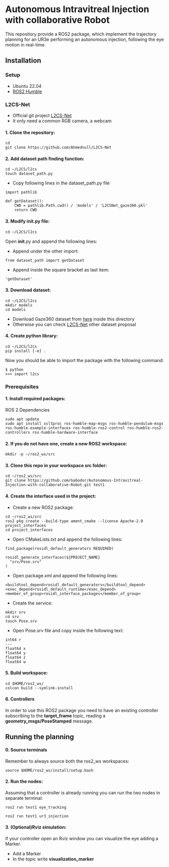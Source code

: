 # Autonomous Intravitreal Injection with collaborative Robot
This repository provide a ROS2 package, which implement the trajectory planning for an UR3e performing an autonomous injection, following the eye motion in real-time.

## Installation

### Setup
- Ubuntu 22.04
- [ROS2 Humble](https://docs.ros.org/en/humble/index.html)

### L2CS-Net
- Official git project [L2CS-Net](https://github.com/Ahmednull/L2CS-Net)
- It only need a common RGB camera, a webcam
#### 1. Clone the repository:
```
cd 
git clone https://github.com/Ahmednull/L2CS-Net
```
#### 2. Add dataset path finding function:
```
cd ~/L2CS/l2cs
touch dataset_path.py
```
- Copy following lines in the dataset_path.py file
```
import pathlib

def getDataset():
    CWD = pathlib.Path.cwd() / 'models' / 'L2CSNet_gaze360.pkl'
    return CWD
```
#### 3. Modify init.py file:
```
cd ~/L2CS/l2cs
```
Open __init__.py and append the following lines:
- Append under the other import:
```
from dataset_path import getDataset
```
- Append inside the square bracket as last item:
```
'getDataset'
```
#### 3. Download dataset:
```
cd ~/L2CS/l2cs
mkdir models
cd models
```
- Download Gaze360 dataset from [here](http://gaze360.csail.mit.edu/download.php) inside this directory
- Otherwise you can check [L2CS-Net](https://github.com/Ahmednull/L2CS-Net) other dataset proposal

#### 4. Create python library:
```
cd ~/L2CS/l2cs
pip install [-e] .
```
Now you should be able to import the package with the following command:
```
$ python
>>> import l2cs
```

### Prerequisites
#### 1. Install required packages:
ROS 2 Dependencies
```
sudo apt update
sudo apt install xsltproc ros-humble-map-msgs ros-humble-pendulum-msgs ros-humble-example-interfaces ros-humble-ros2-control ros-humble-ros2-controllers ros-humble-hardware-interface
```  
#### 2. If you do not have one, create a new ROS2 workspace:
```
mkdir -p ~/ros2_ws/src
```
#### 3. Clone this repo in your workspace src folder:  
```
cd ~/ros2_ws/src
git clone https://github.com/Gabodor/Autonomous-Intravitreal-Injection-with-collaborative-Robot.git test1
```
#### 4. Create the interface used in the project:  
- Create a new ROS2 package:
```
cd ~/ros2_ws/src
ros2 pkg create --build-type ament_cmake --license Apache-2.0 project_interfaces
cd project_interfaces
```
- Open CMakeLists.txt and append the following lines:
```
find_package(rosidl_default_generators REQUIRED)

rosidl_generate_interfaces(${PROJECT_NAME}
  "srv/Pose.srv"
)
```
- Open package.xml and append the following lines:
```
<buildtool_depend>rosidl_default_generators</buildtool_depend>
<exec_depend>rosidl_default_runtime</exec_depend>
<member_of_group>rosidl_interface_packages</member_of_group>
```
- Create the service:
```
mkdir srv
cd srv
touch Pose.srv
```
- Open Pose.srv file and copy inside the following text:
```
int64 r
---
float64 x
float64 y
float64 z
float64 w
```
#### 5. Build workspace:  
```
cd $HOME/ros2_ws/
colcon build --symlink-install
```
#### 6. Controllers
In order to use this ROS2 package you need to have an existing controller subscribing to the **target_frame** topic, reading a **geometry_msgs/PoseStamped** message.

## Running the planning    
#### 0. Source terminals
Remember to always source both the ros2_ws workspaces:
```
source $HOME/ros2_ws/install/setup.bash
```
#### 2. Run the nodes:
Assuming that a controller is already running you can run the two nodes in separate terminal:
```
ros2 run test1 eye_tracking
```
```
ros2 run test1 ur3_injection
```
#### 3. (Optional)Rviz simulation:
If your controller open an Rviz window you can visualize the eye adding a Marker.
- Add a Marker
- In the topic write **visualization_marker**
